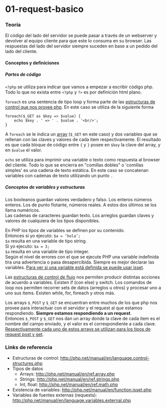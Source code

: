 # 01-request-basico

### Teoría
El código del lado del servidor se puede pasar a través de un webserver y devolver al equipo cliente para que este lo consuma en su browser. Las respuestas del lado del servidor siempre suceden en base a un pedido del lado del cliente.

#### Conceptos y definiciones
##### Partes de código
`<?php` se utiliza para indicar que vamos a empezar a escribir código php. Todo lo que no exista entre `<?php` y `?>` es por definición html plano.

`foreach` es una sentencia de tipo loop y forma parte de las [estructuras de control que nos provee php](#estructuras-control).
En este caso se utiliza de la siguiente forma
```
foreach($_GET as $key => $value) {
	echo $key . ' => ' . $value . '<br/>';
}
```
A `foreach` se le indica un [array](#tipos-datos) (`$_GET` en este caso) y dos variables que se rellenan con las claves y valores de cada item respectivamente.
El resultado es que cada bloque de código entre `{` y `}` posee en `$key` la clave del array, y en `$value` el valor.

`echo` se utiliza para imprimir una variable o texto como respuesta al browser del cliente. Todo lo que se encierra en "comillas dobles" o 'comillas simples' es una cadena de texto estática. En este caso se concatenan variables con cadenas de texto utilizando un punto `.`

##### Conceptos de variables y estructuras
Los booleanos guardan valores verdadero y falso.
Los enteros números enteros. Los de punto flotante, números reales. A estos dos últimos se los llama numéricos.<br>
Las cadenas de caracteres guardan texto.
Los arreglos guardan claves y valores de cualquiera de los tipos disponibles.

En PHP los tipos de variables se definen por su contenido.<br>
Entonces si yo ejecuto: `$a = ‘hola’;`<br>
`$a` resulta en una variable de tipo string.<br>
Si yo ejecuto: `$a = 3;`<br>
`$a` resulta en una variable de tipo integer.<br>
Según el nivel de errores con el que se ejecute PHP una variable indefinida tira una advertencia o pasa desapercibida. Siempre es mejor declarar las variables.
[Para ver si una variable está definida se puede usar isset](#existencia-variables).


Las [estructuras de control de flujo](#estructuras-control) nos permiten producir distintas acciones de acuerdo a variables. Existen if (con else) y switch.
Los comandos de loop nos permiten recorrer sets de datos (arreglos u otros) y procesar uno a uno sus items. Existen while, for, foreach y otros más.

Los arrays `$_POST` y `$_GET` se encuentran entre muchos de los que php nos provee para interactuar con el servidor y el request al que estamos respondiendo. **Siempre estamos respondiendo a un request**.<br>
Entonces `$_POST` y `$_GET` nos dan un array donde la clave de cada item es el nombre del campo enviado, y el valor es el correspondiente a cada clave. [Respectivamente cada uno de estos arrays se utilizan para los tipos de request post y get](#variables-externas).

### Links de referencia
- <a name="estructuras-control"></a>Estructuras de control: http://php.net/manual/en/language.control-structures.php
- <a name="tipos-datos"></a>Tipos de datos
  - Arrays: http://php.net/manual/en/ref.array.php
  - Strings: http://php.net/manual/en/ref.strings.php
  - Int, float: http://php.net/manual/en/ref.math.php
- <a name="existencia-variables"></a>Existencia de variables: http://php.net/manual/en/function.isset.php
- <a name="variables-externas"></a>Variables de fuentes externas (requests): http://php.net/manual/en/language.variables.external.php

